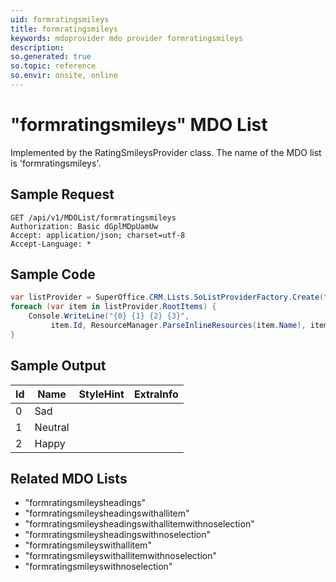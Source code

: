 ```yaml
---
uid: formratingsmileys
title: formratingsmileys
keywords: mdoprovider mdo provider formratingsmileys
description: 
so.generated: true
so.topic: reference
so.envir: onsite, online
---
```


# "formratingsmileys" MDO List




Implemented by the <see cref="T:SuperOffice.CRM.Lists.RatingSmileysProvider">RatingSmileysProvider</see> class.
The name of the MDO list is 'formratingsmileys'.




## Sample Request

```http!
GET /api/v1/MDOList/formratingsmileys
Authorization: Basic dGplMDpUamUw
Accept: application/json; charset=utf-8
Accept-Language: *

```

## Sample Code
```cs
var listProvider = SuperOffice.CRM.Lists.SoListProviderFactory.Create("formratingsmileys", forceFlatList: true);
foreach (var item in listProvider.RootItems) {
    Console.WriteLine("{0} {1} {2} {3}", 
         item.Id, ResourceManager.ParseInlineResources(item.Name), item.StyleHint, item.ExtraInfo);
}
```

## Sample Output

|Id   | Name  |StyleHint|ExtraInfo |
| --- | ----- | ------- | -------- |
|0|Sad|||
|1|Neutral|||
|2|Happy|||


## Related MDO Lists

* "formratingsmileysheadings"
* "formratingsmileysheadingswithallitem"
* "formratingsmileysheadingswithallitemwithnoselection"
* "formratingsmileysheadingswithnoselection"
* "formratingsmileyswithallitem"
* "formratingsmileyswithallitemwithnoselection"
* "formratingsmileyswithnoselection"
